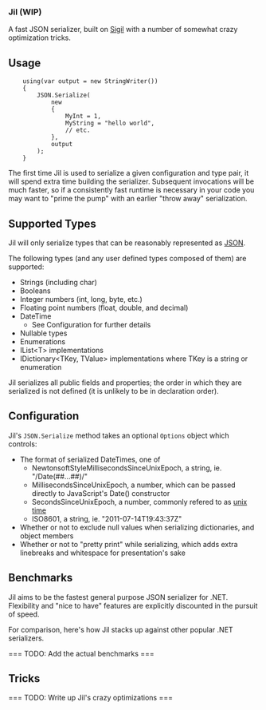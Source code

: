 ### Jil (WIP)

A fast JSON serializer, built on [Sigil](https://github.com/kevin-montrose/Sigil) with a number of somewhat crazy optimization tricks.

## Usage

```
    using(var output = new StringWriter())
	{
		JSON.Serialize(
			new
			{
				MyInt = 1,
				MyString = "hello world",
				// etc.
			},
			output
		);
	}
```

The first time Jil is used to serialize a given configuration and type pair, it will spend extra time building the serializer.
Subsequent invocations will be much faster, so if a consistently fast runtime is necessary in your code you may want to "prime the pump"
with an earlier "throw away" serialization.

## Supported Types

Jil will only serialize types that can be reasonably represented as [JSON](http://json.org).

The following types (and any user defined types composed of them) are supported:

  - Strings (including char)
  - Booleans
  - Integer numbers (int, long, byte, etc.)
  - Floating point numbers (float, double, and decimal)
  - DateTime
    * See Configuration for further details
  - Nullable types
  - Enumerations
  - IList&lt;T&gt; implementations
  - IDictionary&lt;TKey, TValue&gt; implementations where TKey is a string or enumeration

Jil serializes all public fields and properties; the order in which they are serialized is not defined (it is unlikely to be in
declaration order).

## Configuration

Jil's `JSON.Serialize` method takes an optional `Options` object which controls:

  - The format of serialized DateTimes, one of
    * NewtonsoftStyleMillisecondsSinceUnixEpoch, a string, ie. "\/Date(##...##)\/"
	* MillisecondsSinceUnixEpoch, a number, which can be passed directly to JavaScript's Date() constructor
	* SecondsSinceUnixEpoch, a number, commonly refered to as [unix time](http://en.wikipedia.org/wiki/Unix_time)
	* ISO8601, a string, ie. "2011-07-14T19:43:37Z"
  - Whether or not to exclude null values when serializing dictionaries, and object members
  - Whether or not to "pretty print" while serializing, which adds extra linebreaks and whitespace for presentation's sake

## Benchmarks

Jil aims to be the fastest general purpose JSON serializer for .NET.  Flexibility and "nice to have" features are explicitly discounted
in the pursuit of speed.

For comparison, here's how Jil stacks up against other popular .NET serializers.

=== TODO: Add the actual benchmarks ===

## Tricks

=== TODO: Write up Jil's crazy optimizations ===